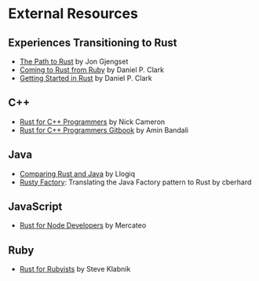 # External Resources

## Experiences Transitioning to Rust

- [The Path to Rust](https://thesquareplanet.com/blog/the-path-to-rust/)
  by Jon Gjengset
- [Coming to Rust from Ruby](https://blog.codeship.com/coming-rust-ruby/) by Daniel P. Clark
- [Getting Started in Rust](https://metaruby.com/t/getting-started-in-rust/375) by Daniel P. Clark

## C++
- [Rust for C++ Programmers](https://github.com/nrc/r4cppp) by Nick Cameron
- [Rust for C++ Programmers Gitbook](https://github.com/aminb/rust-for-c) by Amin Bandali

## Java
- [Comparing Rust and
  Java](https://llogiq.github.io/2016/02/28/java-rust.html) by Llogiq
- [Rusty Factory](https://cberhard.wordpress.com/2017/01/16/rusty-factory/): Translating the Java Factory pattern to Rust by cberhard

## JavaScript
- [Rust for Node
  Developers](https://github.com/Mercateo/rust-for-node-developers) by
  Mercateo

## Ruby
- [Rust for Rubyists](https://github.com/steveklabnik/rust_for_rubyists)
  by Steve Klabnik
